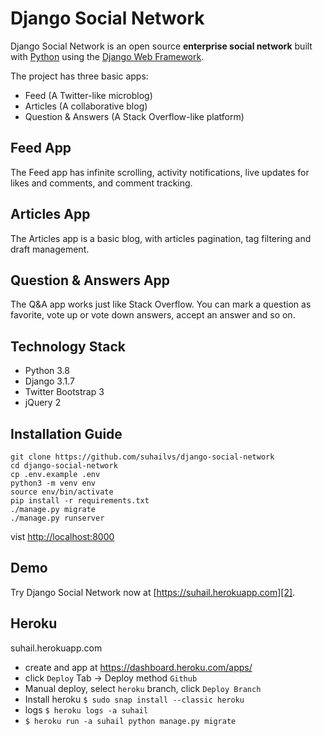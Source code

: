 # Django Social Network

Django Social Network is an open source **enterprise social network** built with [Python][0] using the [Django Web Framework][1].

The project has three basic apps:

* Feed (A Twitter-like microblog)
* Articles (A collaborative blog)
* Question & Answers (A Stack Overflow-like platform)

## Feed App

The Feed app has infinite scrolling, activity notifications, live updates for likes and comments, and comment tracking.


## Articles App

The Articles app is a basic blog, with articles pagination, tag filtering and draft management.


## Question & Answers App

The Q&A app works just like Stack Overflow. You can mark a question as favorite, vote up or vote down answers, accept an answer and so on.


## Technology Stack

- Python 3.8
- Django 3.1.7
- Twitter Bootstrap 3
- jQuery 2


## Installation Guide

	git clone https://github.com/suhailvs/django-social-network
	cd django-social-network
	cp .env.example .env
	python3 -m venv env
	source env/bin/activate
	pip install -r requirements.txt
	./manage.py migrate
	./manage.py runserver

vist <http://localhost:8000>

## Demo

Try Django Social Network now at [https://suhail.herokuapp.com][2].

[0]: https://www.python.org/
[1]: https://www.djangoproject.com/
[2]: https://suhail.herokuapp.com/

## Heroku

suhail.herokuapp.com

+ create and app at https://dashboard.heroku.com/apps/
+ click `Deploy` Tab -> Deploy method `Github`
+ Manual deploy, select `heroku` branch, click `Deploy Branch`
+ Install heroku `$ sudo snap install --classic heroku`
+ logs `$ heroku logs -a suhail` 
+ `$ heroku run -a suhail python manage.py migrate`

